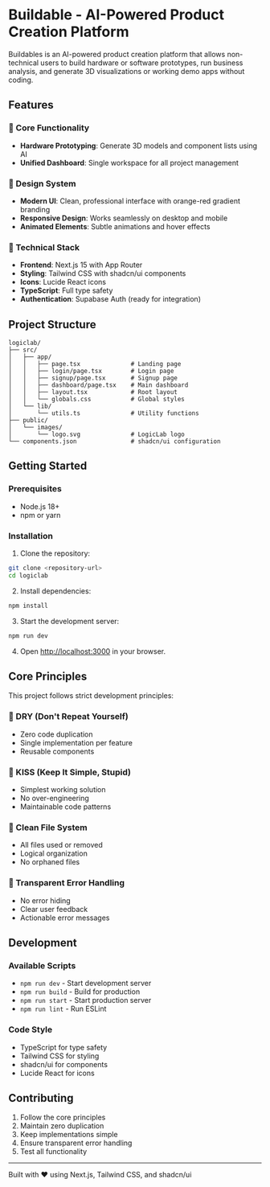 # Buildable - AI-Powered Product Creation Platform

Buildables is an AI-powered product creation platform that allows non-technical users to build hardware or software prototypes, run business analysis, and generate 3D visualizations or working demo apps without coding.

## Features

### 🚀 Core Functionality
- **Hardware Prototyping**: Generate 3D models and component lists using AI
- **Unified Dashboard**: Single workspace for all project management

### 🎨 Design System
- **Modern UI**: Clean, professional interface with orange-red gradient branding
- **Responsive Design**: Works seamlessly on desktop and mobile
- **Animated Elements**: Subtle animations and hover effects


### 🔧 Technical Stack
- **Frontend**: Next.js 15 with App Router
- **Styling**: Tailwind CSS with shadcn/ui components
- **Icons**: Lucide React icons
- **TypeScript**: Full type safety
- **Authentication**: Supabase Auth (ready for integration)

## Project Structure

```
logiclab/
├── src/
│   ├── app/
│   │   ├── page.tsx              # Landing page
│   │   ├── login/page.tsx        # Login page
│   │   ├── signup/page.tsx       # Signup page
│   │   ├── dashboard/page.tsx    # Main dashboard
│   │   ├── layout.tsx            # Root layout
│   │   └── globals.css           # Global styles
│   └── lib/
│       └── utils.ts              # Utility functions
├── public/
│   └── images/
│       └── logo.svg              # LogicLab logo
└── components.json               # shadcn/ui configuration
```

## Getting Started

### Prerequisites
- Node.js 18+ 
- npm or yarn

### Installation

1. Clone the repository:
```bash
git clone <repository-url>
cd logiclab
```

2. Install dependencies:
```bash
npm install
```

3. Start the development server:
```bash
npm run dev
```

4. Open [http://localhost:3000](http://localhost:3000) in your browser.

## Core Principles

This project follows strict development principles:

### 🎯 DRY (Don't Repeat Yourself)
- Zero code duplication
- Single implementation per feature
- Reusable components

### 🎯 KISS (Keep It Simple, Stupid)
- Simplest working solution
- No over-engineering
- Maintainable code patterns

### 🎯 Clean File System
- All files used or removed
- Logical organization
- No orphaned files

### 🎯 Transparent Error Handling
- No error hiding
- Clear user feedback
- Actionable error messages


## Development

### Available Scripts

- `npm run dev` - Start development server
- `npm run build` - Build for production
- `npm run start` - Start production server
- `npm run lint` - Run ESLint

### Code Style

- TypeScript for type safety
- Tailwind CSS for styling
- shadcn/ui for components
- Lucide React for icons

## Contributing

1. Follow the core principles
2. Maintain zero duplication
3. Keep implementations simple
4. Ensure transparent error handling
5. Test all functionality


---

Built with ❤️ using Next.js, Tailwind CSS, and shadcn/ui